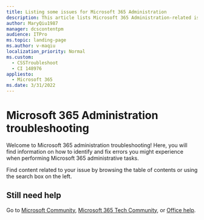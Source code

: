 ```yaml
---
title: Listing some issues for Microsoft 365 Administration
description: This article lists Microsoft 365 Administration-related issues.
author: MaryQiu1987
manager: dcscontentpm
audience: ITPro
ms.topic: landing-page
ms.author: v-maqiu
localization_priority: Normal
ms.custom: 
  - CSSTroubleshoot
  - CI 148976
appliesto: 
  - Microsoft 365
ms.date: 3/31/2022
---
```


# Microsoft 365 Administration troubleshooting

Welcome to Microsoft 365 administration troubleshooting! Here, you will find information on how to identify and fix errors you might experience when performing Microsoft 365 administrative tasks.

Find content related to your issue by browsing the table of contents or using the search box on the left.

## Still need help

Go to [Microsoft Community](https://answers.microsoft.com), [Microsoft 365 Tech Community](https://techcommunity.microsoft.com/t5/office-365/ct-p/Office365), or [Office help](/office365/admin/admin-home?preserve-view=true&view=o365-worldwide).